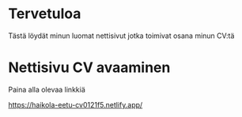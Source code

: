 # Tervetuloa
Tästä löydät minun luomat nettisivut jotka toimivat osana minun CV:tä

# Nettisivu CV avaaminen
Paina alla olevaa linkkiä

https://haikola-eetu-cv0121f5.netlify.app/
